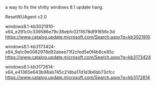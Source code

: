 a way to fix the shitty windows 8.1 update hang.  


ResetWUAgent v2.0  

windows8.1-kb3021910-x64_e291c0c339586e79c36ebfc0211678df91656c3d  
https://www.catalog.update.microsoft.com/Search.aspx?q=kb3021910  

windows8.1-kb3173424-x64_9a1c9e0082978d92abee71f2cfed5e0f4b6ce85c  
https://www.catalog.update.microsoft.com/Search.aspx?q=kb3173424  

windows8.1-kb3172614-x64_e41365e643b98ab745c21dba17d1d3b6bb73cfcc  
https://www.catalog.update.microsoft.com/Search.aspx?q=kb3172614  